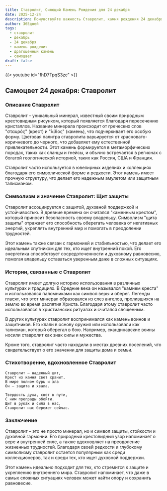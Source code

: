 ```yaml
---
title: Ставролит, Сияющий Камень Рождения для 24 декабря
date: 2025-12-24
description: Почувствуйте важность Ставролит, камня рождения 24 декабря, который символизирует Щит защиты. Пусть его красота и значение осветят ваш день.
author: 365дней
tags:
  - ставролит
  - декабрь
  - 24 декабря
  - камень рождения
  - драгоценный камень
  - самоцвет
draft: false
---
```


{{< youtube id="fhD7TpqS3zc" >}}

## Самоцвет 24 декабря: Ставролит

### Описание Ставролит

Ставролит – уникальный минерал, известный своим природным крестовидным рисунком, который появляется благодаря пересечению кристаллов. Название минерала происходит от греческих слов "σταυρός" (крест) и "λίθος" (камень), что подчеркивает его особую форму. Цветовая палитра ставролита варьируется от красновато-коричневого до черного, что добавляет ему естественной привлекательности. Этот камень формируется в метаморфических породах, таких как сланцы и гнейсы, и обычно встречается в регионах с богатой геологической историей, таких как Россия, США и Франция.

Ставролит часто используется в ювелирных изделиях и коллекциях благодаря его символической форме и редкости. Этот камень имеет прочную структуру, что делает его надежным амулетом или защитным талисманом.

### Символизм и значение Ставролит: Щит защиты

Ставролит ассоциируется с защитой, духовной поддержкой и устойчивостью. В древние времена он считался "каменным крестом", который приносит безопасность своему владельцу. Символизм "щита защиты" отражает его способность оберегать человека от негативных энергий, укреплять внутренний мир и помогать в преодолении трудностей.

Этот камень также связан с гармонией и стабильностью, что делает его идеальным спутником для тех, кто ищет внутренний покой. Его энергетика способствует сосредоточенности и духовному равновесию, помогая владельцу оставаться уверенным даже в сложных ситуациях.

### Истории, связанные с Ставролит

Ставролит имеет долгую историю использования в различных культурах и традициях. В Средние века он назывался "камнем креста" и использовался паломниками как символ веры и оберег. Легенды гласят, что этот минерал образовался из слез ангелов, пролившихся на землю во время распятия Христа. Благодаря этому ставролит часто использовался в христианских ритуалах и считался священным.

В других культурах ставролит воспринимался как камень воинов и защитников. Его клали в основу оружия или использовали как талисман, который оберегал в бою. Например, скандинавские воины носили ставролит как знак силы и мужества.

Кроме того, ставролит часто находили в местах древних поселений, что свидетельствует о его значении для защиты дома и семьи.

### Стихотворение, вдохновленное Ставролит

```
Ставролит – надежный щит,  
Крест из камня свет хранит.  
В мире полном бурь и зла  
Он – защита и хвала.  

Твердость духа, свет в пути,  
С ним преграды обойти.  
Щит в руках и сила в нас,  
Ставролит нас бережет сейчас.  
```

### Заключение

Ставролит – это не просто минерал, но и символ защиты, стойкости и духовной гармонии. Его природный крестовидный узор напоминает о вере и внутренней силе, а также вдохновляет на преодоление жизненных трудностей. Благодаря своей редкости и глубокому символизму ставролит остается популярным как среди коллекционеров, так и среди тех, кто ищет духовной поддержки.

Этот камень идеально подходит для тех, кто стремится к защите и укреплению внутреннего мира. Ставролит напоминает, что даже в самых сложных ситуациях человек может найти опору и сохранить равновесие.